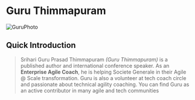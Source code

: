 # Guru Thimmapuram 
![GuruPhoto](https://www.gravatar.com/avatar/1314d13790c05bd365b71d3559a02ab4?s=200)
## Quick Introduction
> Srihari Guru Prasad Thimmapuram *(Guru Thimmapuram)* is a published author and international conference speaker. As an **Enterprise Agile Coach**, he is helping Societe Generale in their Agile @ Scale transformation. Guru is also a volunteer at tech coach circle and passionate about technical agility coaching. You can find Guru as an active contributor in many agile and tech communities

